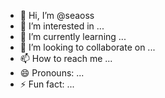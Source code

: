 - 👋 Hi, I’m @seaoss
- 👀 I’m interested in ...
- 🌱 I’m currently learning ...
- 💞️ I’m looking to collaborate on ...
- 📫 How to reach me ...
- 😄 Pronouns: ...
- ⚡ Fun fact: ...

<!---
seaoss/seaoss is a ✨ special ✨ repository because its `README.md` (this file) appears on your GitHub profile.
You can click the Preview link to take a look at your changes.
--->
